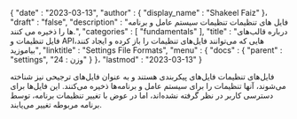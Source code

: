 {
  "date" : "2023-03-13",
  "author" : {
    "display_name" : "Shakeel Faiz"
}،
  "draft" : "false",
  "description" : "فایل های تنظیمات تنظیمات سیستم عامل و برنامه ها را ذخیره می کنند.",
  "categories" : [ "fundamentals" ],
  "title" : "درباره قالب‌های فایل تنظیمات و APIهایی که می‌توانند فایل‌های تنظیمات را باز کرده و ایجاد کنند، بیاموزید",
  "linktitle" : "Settings File Formats",
  "menu" : {
    "docs" : {
      "parent" : "settings",
"وزن : 24"
}
}،
  "lastmod" : "2023-03-13"
}

فایل‌های تنظیمات فایل‌های پیکربندی هستند و به عنوان فایل‌های ترجیحی نیز شناخته می‌شوند، آنها تنظیمات را برای سیستم عامل و برنامه‌ها ذخیره می‌کنند. این فایل‌ها برای دسترسی کاربر در نظر گرفته نشده‌اند، اما در عوض با تغییر تنظیمات برنامه، توسط برنامه مربوطه تغییر می‌یابند.

